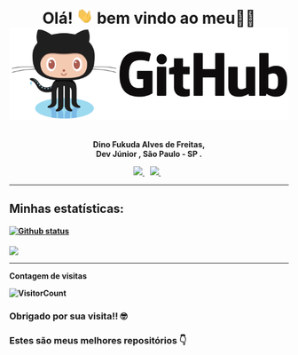 [comment]: <Créditos:> (https://github.com/Duduxs)

# <p align='center'> Olá! <img src="https://raw.githubusercontent.com/ABSphreak/ABSphreak/master/gifs/Hi.gif" width="30px"> bem vindo ao meu👨‍💻<strong> ![Image](./img/github.png?raw=true)</strong> 
</p>

<p align='center'>
 <strong>Dino Fukuda Alves de Freitas,<strong><br>
 <strong>Dev Júnior </strong>, <strong> São Paulo - SP </strong>.
</p>

<p align='center'>  
  <a href="https://www.linkedin.com/in/devdinofukuda/">
    <img src="https://img.shields.io/badge/-LinkedIn-blue?style=flat-square&logo=Linkedin&logoColor=white&link=link_do_seu_perfil_no_linkedin" />
  </a>&nbsp;&nbsp;
  <a href="dev.dinofukuda@gmail.com">
    <img src="https://img.shields.io/badge/-Gmail-c14438?style=flat-square&logo=Gmail&logoColor=white&link=mailto:seu_email)](mailto:dev.dinofukuda@gmail.com)" />        
  </a>&nbsp;&nbsp;
  
___

## Minhas estatísticas:

<a href="LINK_DO_SEU_SITE_AQUI">
  <img align="center" src="https://github-readme-stats.vercel.app/api?username=devDinoFukuda&show_icons=true&theme=radical" alt="Github status" />
</a>

<br>
<br>

<a href="LINK_DO_SEU_SITE_AQUI">
  <img align="center" src="https://github-readme-stats.vercel.app/api/top-langs/?username=devDinoFukuda&layout=compact&theme=radical" />
</a>


___
**Contagem de visitas**

![VisitorCount](https://profile-counter.glitch.me/{devDinoFukuda}/count.svg)

### Obrigado por sua visita!! :nerd_face:
### Estes são meus melhores repositórios 👇 
